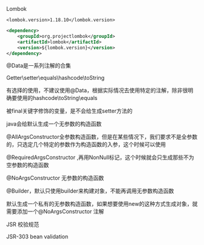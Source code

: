 Lombok



```
<lombok.version>1.18.10</lombok.version>
```

```xml
<dependency>
    <groupId>org.projectlombok</groupId>
    <artifactId>lombok</artifactId>
    <version>${lombok.version}</version>
</dependency>
```

@Data是一系列注解的合集

Getter\setter\equals\hashcode\toString

有选择的使用，不建议使用@Data，根据实际情况去使用特定的注解，除非很明确要使用的hashcode\toString\equals

被final关键字修饰的变量，是不会给生成setter方法的

java会给默认生成一个无参数的构造函数

@AllArgsConstructor全参数构造函数，但是在某些情况下，我们要求不是全参数的，只选定几个特定的参数作为构造函数的入参，这个时候可以使用

@RequiredArgsConstructor ,再用NonNull标记，这个时候就会只生成那些不为空参数的构造函数

@NoArgsConstructor 无参数的构造函数



@Builder，默认只使用builder来构建对象，不能再调用无参数构造函数



默认生成一个私有的无参数构造函数，如果想要使用new的这种方式生成对象，就需要添加一个@NoArgsConstructor 注解



JSR 校验规范

JSR-303 bean validation







